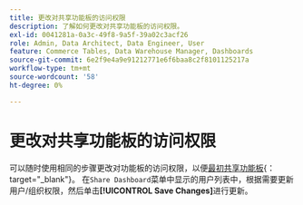 ```yaml
---
title: 更改对共享功能板的访问权限
description: 了解如何更改对共享功能板的访问权限。
exl-id: 0041281a-0a3c-49f8-9a5f-39a02c3acf26
role: Admin, Data Architect, Data Engineer, User
feature: Commerce Tables, Data Warehouse Manager, Dashboards
source-git-commit: 6e2f9e4a9e91212771e6f6baa8c2f8101125217a
workflow-type: tm+mt
source-wordcount: '58'
ht-degree: 0%

---
```


# 更改对共享功能板的访问权限

可以随时使用相同的步骤更改对功能板的访问权限，以便[最初共享功能板](../../data-user/dashboards/share-dashboard-with-users.md){： target=&quot;_blank&quot;}。 在`Share Dashboard`菜单中显示的用户列表中，根据需要更新用户/组织权限，然后单击&#x200B;**[!UICONTROL Save Changes]**&#x200B;进行更新。
